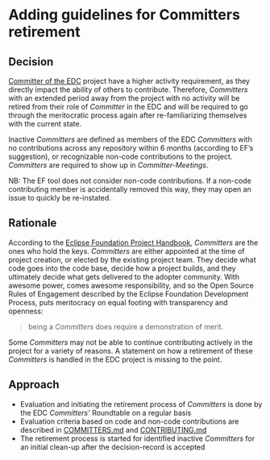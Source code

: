 # Adding guidelines for Committers retirement

## Decision
[Committer of the EDC](https://projects.eclipse.org/projects/technology.edc/who) project have a higher activity requirement, as they directly impact the ability of others to contribute. Therefore, *Committers* with an extended period away from the project with no activity will be retired from their role of *Committer* in the EDC and will be required to go through the meritocratic process again after re-familiarizing themselves with the current state.

Inactive *Committers* are defined as members of the EDC *Committers* with no contributions across any repository within 6 months (according to EF’s suggestion), or recognizable non-code contributions to the project. *Committers* are required to show up in *Committer-Meetings*.

NB: The EF tool does not consider non-code contributions. If a non-code contributing member is accidentally removed this way, they may open an issue to quickly be re-instated.

## Rationale

According to the [Eclipse Foundation Project Handbook](https://www.eclipse.org/projects/handbook/#roles-cm), *Committers* are the ones who hold the keys. *Committers* are either appointed at the time of project creation, or elected by the existing project team.  They decide what code goes into the code base, decide how a project builds, and they ultimately decide what gets delivered to the adopter community. With awesome power, comes awesome responsibility, and so the Open Source Rules of Engagement described by the Eclipse Foundation Development Process, puts meritocracy on equal footing with transparency and openness:

> being a *Committers* does require a demonstration of merit.

Some *Committers* may not be able to continue contributing actively in the project for a variety of reasons. A statement on how a retirement of these *Committers* is handled in the EDC project is missing to the point.

## Approach

- Evaluation and initiating the retirement process of *Committers* is done by the EDC *Committers'* Roundtable on a regular basis
- Evaluation criteria based on code and non-code contributions are described in [COMMITTERS.md](../../../COMMITTERS.md) and [CONTRIBUTING.md](../../../CONTRIBUTING.md)
- The retirement process is started for identified inactive *Committers* for an initial clean-up after the decision-record is accepted